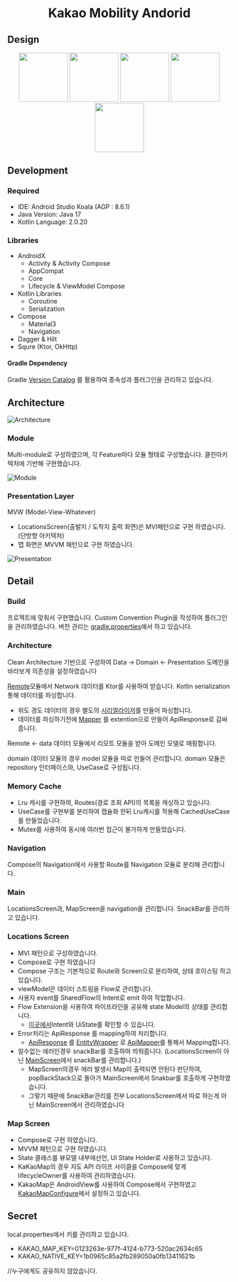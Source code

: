 <h1 align="center"> Kakao Mobility Andorid </h1>

## Design

<p align ="center">
 <img alt="" src ="/document/screen/splash.png" width="110" heigth="50" />
 <img alt="" src ="/document/screen/홈.png" width="110" heigth="50" />
 <img alt="" src ="/document/screen/홈-1.png" width="110" heigth="50" />
 <img alt="" src ="/document/screen/홈-2.png" width="110" heigth="50" />
 <img alt="" src ="/document/screen/지도.png" width="110" heigth="50" />
</p>

## Development

### Required

- IDE: Android Studio Koala (AGP : 8.6.1)
- Java Version: Java 17
- Kotlin Language: 2.0.20

### Libraries

- AndroidX
    - Activity & Activity Compose
    - AppCompat
    - Core
    - Lifecycle & ViewModel Compose
- Kotlin Libraries
    - Coroutine
    - Serialization
- Compose
    - Material3
    - Navigation
- Dagger & Hilt
- Squre (Ktor, OkHttp)

#### Gradle Dependency

Gradle [Version Catalog](/gradle/libs.versions.toml) 를 활용하여 종속성과 플러그인을 관리하고 있습니다.

## Architecture

![Architecture](/document/Architecture.png)

### Module

Multi-module로 구성하였으며, 각 Feature마다 모듈 형태로 구성했습니다.
클린아키텍처에 기반해 구현했습니다.

![Module](/project.dot.png)

### Presentation Layer

MVW (Model-View-Whatever)

- LocationsScreen(출발지 / 도착지 출력 화면)은 MVI패턴으로 구현 하였습니다. (단방향 아키텍처)
- 맵 화면은 MVVM 패턴으로 구현 하였습니다.

![Presentation](/document/PresentationLayer.png)

## Detail

### Build

프로젝트에 맞춰서 구현했습니다.
Custom Convention Plugin을 작성하여 플러그인을 관리하였습니다.
버전 관리는 [gradle.properties](gradle.properties)에서 하고 있습니다.

### Architecture

Clean Architecture 기반으로 구성하여 Data -> Domain <- Presentation 도메인을 바라보게 의존성을 설정하였습니다

[Remote](/core/remote/src/main/java/kr/co/remote/)모듈에서 Network 데이터를 Ktor를 사용하여 받습니다.
Kotlin serialization 통해 데이터를 파싱합니다.

- 위도 경도 데이터의 경우 별도의 [시리얼라이저](/core/remote/src/main/java/kr/co/remote/serializer/PointSerializer.kt)를
  만들어 파싱합니다.
- 데이터를
  파싱하기전에 [Mapper](/core/remote/src/main/java/kr/co/remote/implementation/LocationRemoteDataSourceImpl.kt)
  를 extention으로 만들어 ApiResponse로 감싸줍니다.

Remote <- data 데이터 모듈에서 리모트 모듈을 받아 도메인 모델로 매핑합니다.

domain 데이터 모듈의 경우 model 모듈을 따로 만들어 관리합니다.
domain 모듈은 repository 인터페이스와, UseCase로 구성됩니다.

### Memory Cache

- Lru 캐시를 구현하여, Routes(경로 조회 API)의 목록을 캐싱하고 있습니다.
- UseCase를 구현부를 분리하여 캡슐화 한뒤 Lru캐시를 적용해 CachedUseCase를 만들었습니다.
- Mutex를 사용하여 동시에 여러번 접근이 불가하게 만들었습니다.

### Navigation

Compose의 Navigation에서 사용할 Route를 Navigation 모듈로 분리해 관리합니다.

### Main

LocationsScreen과, MapScreen을 navigation을 관리합니다.
SnackBar를 관리하고 있습니다.

### Locations Screen

- MVI 패턴으로 구성하였습니다.
- Compose로 구현 하였습니다
- Compose 구조는 기본적으로 Route와 Screen으로 분리하여, 상태 호이스팅 하고 있습니다.
- viewModel은 데이터 스트림을 Flow로 관리합니다.
- 사용자 event를 SharedFlow의 Intent로 emit 하여 작업합니다.
- Flow Extension을 사용하여 파이프라인을 공유해 state Model의 상태를 관리합니다.
    - [이곳에서](/feature/location/src/main/java/kr/co/location/model)Intent와 UiState를 확인할 수 있습니다.
- Error처리는 ApiResponse 를 mapping하여 처리합니다.
    - [ApiResponse](/core/common/src/main/java/kr/co/common/model/ApiResponse.kt)
      를 [EntityWrapper](/core/common/src/main/java/kr/co/common/model/EntityWrapper.kt)
      로 [ApiMapper](/core/common/src/main/java/kr/co/common/mapper/ApiMapper.kt)를 통해서 Mapping합니다.
- 알수없는 에러인경우 snackBar를 호출하여 띄워줍니다. (LocationsScreen이
  아닌 [MainScreen](/feature/main/src/main/java/kr/co/main/MainScreen.kt)에서 snackBar를 관리합니다.)
    - MapScreen의경우 에러 발생시 Map이 출력되면 안된다 판단하여, popBackStack으로 돌아가 MainScreen에서 Snakbar를 호출하게 구현하였습니다.
    - 그렇기 때문에 SnackBar관리를 전부 LocationsScreen에서 따로 하는게 아닌 MainScreen에서 관리하였습니다

### Map Screen

- Compose로 구현 하였습니다.
- MVVM 패턴으로 구현 하였습니다.
- State 클래스를 뷰모델 내부에선언, UI State Holder로 사용하고 있습니다.
- KaKaoMap의 경우 지도 API 라이프 사이클을 Compose에 맞게 lifecycleOwner를 사용하여 관리하였습니다.
- KakaoMap은 AndroidView를 사용하여 Compose에서
  구현하였고 [KakaoMapConfigure](/feature/map/src/main/java/kr/co/map/service/KakaoMapConfigure.kt)에서
  설정하고 있습니다.

## Secret

local.properties에서 키를 관리하고 있습니다.

- KAKAO_MAP_KEY=0123263e-977f-4124-b773-520ac2634c65
- KAKAO_NATIVE_KEY=1b0965c85a2fb289050a0fb13411621b

//누구에게도 공유하지 않았습니다.
